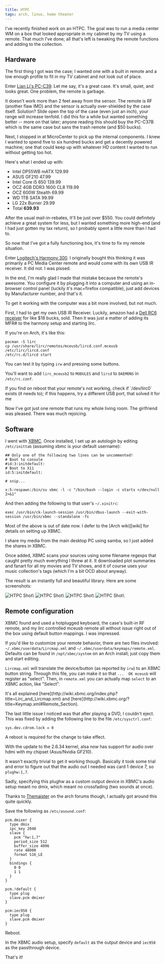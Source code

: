 ```yaml
---
title: HTPC
tags: arch, linux, home theater
---
```


I've recently finished work on an HTPC. The goal was to run a media 
center WM on a box that looked appropriate in my cabinet by my TV using 
a remote. That much I've done; all that's left is tweaking the remote 
functions and adding to the collection.

## Hardware

The first thing I got was the case; I wanted one with a built in remote 
and a low enough profile to fit in my TV cabinet and not look out of 
place.

Enter [Lian Li's PC-C39][lian]. Let me say, it's a great case. It's 
small, quiet, and looks great. One problem, the remote is garbage.

[lian]: http://www.newegg.com/Product/Product.aspx?Item=N82E16811112230

It doesn't work more than 2 feet away from the sensor. The remote is RF 
(another flaw IMO) and the sensor is actually over-shielded by the case 
itself. Solution? Slide open the top of the case (even just an inch), 
your range will increase tenfold. I did this for a while but wanted 
something better -- more on that later; anyone reading this should buy 
the PC-C37B which is the same case but sans the trash remote (and $50 
bucks).

Next, I stopped in at MicroCenter to pick up the internal components. I 
knew I wanted to spend five to six hundred bucks and get a decently 
powered machine; one that could keep up with whatever HD content I 
wanted to run without getting too hot.

Here's what I ended up with:

- Intel DP55WB mATX 129.99
- ASUS GF210 47.99
- Intel Core i5 650 139.99
- OCZ 4GB DDR3 1600 CL8 119.99
- OCZ 600W Stealth 69.99
- WD 1TB SATA 99.99
- LG 22x Burner 29.99
- Total **639.93**

After the usual mail-in-rebates, It'll be just over $550. You could 
definitely achieve a great system for less, but I wanted something more 
high-end (and I had just gotten my tax return), so I probably spent a 
little more than I had to.

So now that I've got a fully functioning box, it's time to fix my remote 
situation.

Enter [Logitech's Harmony 300][harmony]. I originally bought this 
thinking it was primarily a PC Media Center remote and would come with 
its own USB IR receiver. It did not. I was pissed.

[harmony]: http://www.newegg.com/Product/Product.aspx?Item=N82E16880111033

In the end, I'm really glad I made that mistake because the remote's 
awesome. You configure it by plugging it into a computer and using an 
in-browser control panel (luckily it's mac+firefox compatible), just add 
devices by Manufacturer number, and that's it.

To get it working with the computer was a bit more involved, but not 
much.

First, I had to get my own USB IR Receiver. Luckily, amazon had a [Dell 
RC6 receiver][dell] for like $18 bucks, sold. Then it was just a matter 
of adding its MFR\# to the harmony setup and starting lirc.

[dell]: http://www.amazon.com/Dell-RC6-Receiver-Microsoft-receivers/dp/B0031YBF9M/ref=sr_1_3?ie=UTF8&s=electronics&qid=1272722402&sr=8-3

If you're on Arch, it's like this:

    pacman -S lirc
    cp /usr/share/lirc/remotes/mceusb/lircd.conf.mceusb /etc/lirc/lircd.conf
    /etc/rc.d/lircd start

You can test it by typing `irw` and pressing some buttons.

You'll want to add `lirc_mceusb2` to `MODULES` and `lircd` to
`DAEMONS` in `/etc/rc.conf`.

<div class="well">
If you find on reboot that your remote's not working, check if 
`/dev/lirc0` exists (it needs to); if this happens, try a different USB 
port, that solved it for me
</div>

Now I've got just one remote that runs my whole living room. The 
girlfriend was pleased. There was much rejoicing.

## Software

I went with [XBMC](http://xbmc.org). Once installed, I set up an 
autologin by editing `/etc/inittab` (assuming xbmc is your default 
username):

```
## Only one of the following two lines can be uncommented!
# Boot to console
#id:3:initdefault:
# Boot to X11
id:5:initdefault:

# snip...

x:5:respawn:/bin/su xbmc -l -c "/bin/bash --login -c startx >/dev/null 2>&1"
```

And then adding the following to that user's `~/.xinitrc`:

```
exec /usr/bin/ck-launch-session /usr/bin/dbus-launch --exit-with-session /usr/bin/xbmc --standalone -fs
```

<div class="well">
Most of the above is out of date now. I defer to the [Arch wiki][wiki] for details on
setting up XBMC.
</div>

[wiki]: https://wiki.archlinux.org/index.php/Xbmc

I share my media from the main desktop PC using samba, so I just added 
the shares in XBMC.

Once added, XBMC scans your sources using some filename regexps that 
caught pretty much everything I threw at it. It downloaded plot 
summaries and fanart for all my movies and TV shows, and it of course 
uses your music collection's tags (which I'm a bit OCD about anyway).

The result is an instantly full and beautiful library. Here are some 
screenshots:

![HTPC Shot](/img/htpc_0.bmp)\ 
![HTPC Shot](/img/htpc_1.bmp)\ 
![HTPC Shot](/img/htpc_2.bmp)\ 
![HTPC Shot](/img/htpc_4.bmp)\ 

## Remote configuration

XBMC found and used a hotplugged keyboard, the case's built-in RF 
remote, and my lirc controlled mceusb remote all without issue right out 
of the box using default button mappings. I was impressed.

If you'd like to customize your remote behavior, there are two files 
involved: `~/.xbmc/userdata/Lircmap.xml` and 
`~/.xbmc/userdata/keymaps/remote.xml`. Defaults can be found in 
`/opt/xbmc/system` on an Arch install; just copy them and start editing.

`Lircmap.xml` will translate the device/button (as reported by `irw`) to 
an XBMC button string. Through this file, you can make it so that `... 
OK mceusb` will register as "select". Then, in `remote.xml` you can 
actually map `select` to an XBMC action, like "Select".

<div class="well">
It's all explained
[here](http://wiki.xbmc.org/index.php?title=Lirc_and_Lircmap.xml)
and [here](http://wiki.xbmc.org/?title=Keymap.xml#Remote_Section).
</div>

The last little issue I noticed was that after playing a DVD, I couldn't 
eject. This was fixed by adding the following line to the file 
`/etc/sysctrl.conf`:

    sys.dev.cdrom.lock = 0

A reboot is required for the change to take effect.

<div class="well">
With the update to the 2.6.34 kernel, alsa now has support for audio 
over hdmi with my chipset (Asus/Nvidia GF210).

It wasn't exactly trivial to get it working though. Basically it took 
some trial and error to figure out that the audio out I needed was card 
1 device 7, so `plughw:1,7`.

Sadly, specifying this plughw as a custom output device in XBMC's audio 
setup meant no dmix, which meant no crossfading (two sounds at once).

Thanks to
[Themaister](http://bbs.archlinux.org/viewtopic.php?pid=789152#p789152)
on the arch forums though, I actually got around this quite quickly.

Save the following as `/etc/asound.conf`:

    pcm.dmixer {
      type dmix
      ipc_key 2048
      slave {
        pcm "hw:1,7"
        period_size 512
        buffer_size 4096
        rate 48000
        format S16_LE
      }
      bindings {
        0 0
        1 1
      }
    }

    pcm.!default {
      type plug
      slave.pcm dmixer
    }

    pcm:iec958 {
      type plug
      slave.pcm dmixer
    }

Reboot.

In the XBMC audio setup, specify `default` as the output device and 
`iec958` as the passthrough device.

That's it!
</div>
